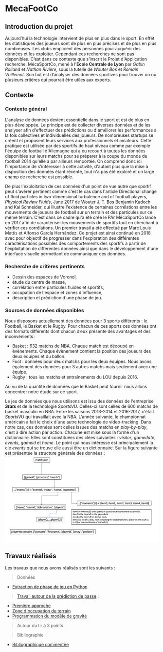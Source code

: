 # MecaFootCo

## Introduction du projet

Aujourd’hui la technologie intervient de plus en plus dans le sport. En effet les statistiques des joueurs sont de plus en plus précises et de plus en plus nombreuses. Les clubs emploient des personnes pour acquérir des données et les exploiter. Cependant ces recherches ne sont pas disponibles. C’est dans ce contexte que s’inscrit le Projet d'Application recherche, MécaSportCo, mené à l'**Ecole Centrale de Lyon** par *Gabin Rolland* et *Nathan Rivière*, sous la tutelle de *Wouter Bos* et *Romain Vuillemot*. Son but est d’analyser des données sportives pour trouver un ou plusieurs critères qui pourrait être utiles aux experts.

## Contexte
### Contexte général
L'analyse de données devient essentielle dans le sport et est de plus en plus développée. Le principe est de collecter diverses données et de les analyser afin d'effectuer des prédictions ou d'améliorer les performances à la fois collectives et individuelles des joueurs. De nombreuses startups se créent et proposent leurs services aux professionnels et amateurs. Cette pratique est utilisée par des sportifs de haut niveau comme par exemple l'équipe de football d'Allemagne qui a eu recourt à toutes les données disponibles sur leurs matchs pour se préparer à la coupe du monde de football 2014 qu'elle a par ailleurs remportée. On comprend donc ici l'importance de s'intéresser à cette activité, d'autant plus que la mise à disposition des données étant récente, tout n'a pas été exploré et un large champ de recherche est possible.

De plus l'exploitation de ces données d'un point de vue autre que sportif peut s'avérer pertinent comme c'est le cas dans l'article Directional change of fluid particles in two-dimensional turbulence and of football players, *Physical Review Fluids*, June 2017 de Wouter J. T. Bos Benjamin Kadoch and Kai Schneider, qui illustre l'existence de certaines corrélations entre les mouvements de joueurs de football sur un terrain et des particules sur ce même terrain. C'est dans ce cadre qu'a été créé le PAr MécaSportCo lancé en 2017 afin de caractériser les mouvements de sportifs tout en cherchant à vérifier ces corrélations. Un premier travail a été effectué par Marc Louis Mattis et Alfonso García Hernández. Ce projet est ainsi continué en 2018 avec pour objectif de progresser dans l'exploration des différentes caractérisations possibles des comportements des sportifs à partir de l'exploitation de différentes données ainsi que dans le développement d'une interface visuelle permettant de communiquer ces données. 

### Recherche de critères pertinents
- Dessin des espaces de Voronoï,
- étude du centre de masse,
- corrélation entre particules fluides et sportifs,
- occupation de l'espace et zones d'influence,
- description et prédiction d'une phase de jeu.

### Sources de données disponibles
Nous disposons actuellement des données pour 3 sports différents : le Football, le Basket et le Rugby. Pour chacun de ces sports ces données ont des formats différents dont chacun d’eux présente des avantages et des inconvénients :
- Basket : 632 matchs de NBA. Chaque match est découpé en évènements. Chaque évènement contient la position des joueurs des deux équipes et du ballon.
- Foot : données pour deux matchs pour les deux équipes. Nous avons également des données pour 3 autres matchs mais seulement avec une équipe.
- Rugby : tous les matchs et entraînements du LOU depuis 2016.

Au vu de la quantité de données que le Basket peut fournir nous allons concentrer notre étude sur ce sport.

Le jeu de données que nous utilisons est issu des données de l'entreprise ***Stats*** et de la technologie *SportsVU*. Celles-ci sont celles de 600 matchs de basket masculin en NBA. Entre les saisons 2013-2014 et 2016-2017, c'était *SportsVU* qui travaillait avec la NBA. L'année suivante, le championnat américain a fait le choix d'une autre technologie de video-tracking. 
Dans notre cas, ces données sont celles issues des matchs en *play-by-play*, c'est à dire action par action. Chacune est mise sous la forme d'un dictionnaire. Elles sont constituées des clées suivantes : *visitor*, *gamedate*, *events*, *gameid* et *home*. Le point qui nous intéresse est principalement la clé *events* qui se trouve elle aussi être un dictionnaire.
Sur la figure suivante est présentée la structure générale des données : 
![dataschema](https://github.com/AmigoCap/MecaFootCo/blob/master/Images/data.jpg "data schema")

## Travaux réalisés
Les travaux que nous avons réalisés sont les suivants : 

> Données
- [Extraction de phase de jeu en Python](https://github.com/AmigoCap/MecaFootCo/blob/master/Travail_autour_de_la_prediction_de_passes/extract_lower_json.py)

> [Travail autour de la prédiction de passe](https://github.com/AmigoCap/MecaFootCo/tree/master/Travail_autour_de_la_prediction_de_passes) :
- [Première approche](https://github.com/AmigoCap/MecaFootCo/blob/master/Travail_autour_de_la_prediction_de_passes/Premiere_approche.md)
- [Zone d'occupation du terrain](https://github.com/AmigoCap/MecaFootCo/blob/master/Travail_autour_de_la_prediction_de_passes/Zone_d_occupation_du_terrain.md)
- [Programmation du modèle de gravité](https://github.com/AmigoCap/MecaFootCo/blob/master/Travail_autour_de_la_prediction_de_passes/new_animation.py)

> Autour du tir à 3 points 
 
 > Bibliographie
 - [Bibliographique commentée](https://github.com/AmigoCap/MecaFootCo/blob/master/Bibliographie_commentee.md)
        
